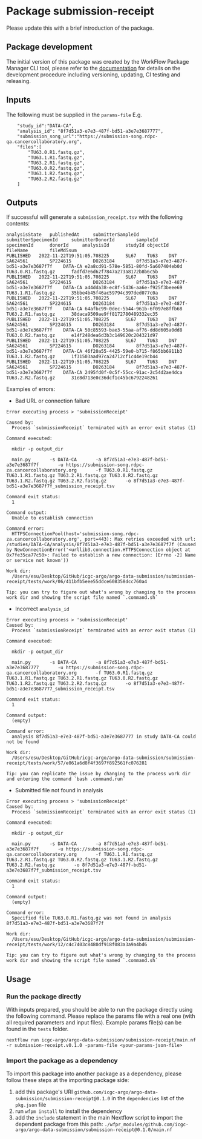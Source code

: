 # Package submission-receipt


Please update this with a brief introduction of the package.


## Package development

The initial version of this package was created by the WorkFlow Package Manager CLI tool, please refer to
the [documentation](https://wfpm.readthedocs.io) for details on the development procedure including
versioning, updating, CI testing and releasing.


## Inputs

The following must be supplied in the `params-file`
E.g.
```
    "study_id":"DATA-CA",
    "analysis_id": "8f7d51a3-e7e3-487f-bd51-a3e7e3687777",
    "submission_song_url":"https://submission-song.rdpc-qa.cancercollaboratory.org",
    "files":[
        "TU63.0.R1.fastq.gz",
        "TU63.1.R1.fastq.gz",
        "TU63.2.R1.fastq.gz",
        "TU63.0.R2.fastq.gz",
        "TU63.1.R2.fastq.gz",
        "TU63.2.R2.fastq.gz"
    ]
```


## Outputs

If successful will generate a `submission_receipt.tsv` with the following contents:

```
analysisState   publishedAt     submitterSampleId       submitterSpecimenId     submitterDonorId        sampleId        specimenId      donorId     analysisId      studyId objectId        fileName        fileMd5sum
PUBLISHED   2022-11-22T19:51:05.708225      SL67    TU63    DN7     SA624561        SP224615        DO263184        8f7d51a3-e7e3-487f-bd51-a3e7e3687f7f    DATA-CA e2a8cd91-578e-5851-80fd-5a607404eb0d        TU63.0.R1.fastq.gz      fadfd7e6d62f7847a273a8172b8b6c5b
PUBLISHED   2022-11-22T19:51:05.708225      SL67    TU63    DN7     SA624561        SP224615        DO263184        8f7d51a3-e7e3-487f-bd51-a3e7e3687f7f    DATA-CA a44dda38-ec8f-5436-aa6e-f925f3beee69        TU63.1.R1.fastq.gz      35bbe4b45f46ac59794c397ded077c0a
PUBLISHED   2022-11-22T19:51:05.708225      SL67    TU63    DN7     SA624561        SP224615        DO263184        8f7d51a3-e7e3-487f-bd51-a3e7e3687f7f    DATA-CA 64afbc99-0dec-5b44-961b-6f097e8ffb68        TU63.2.R1.fastq.gz      38daca9509ae9ff8172780489332ec35
PUBLISHED   2022-11-22T19:51:05.708225      SL67    TU63    DN7     SA624561        SP224615        DO263184        8f7d51a3-e7e3-487f-bd51-a3e7e3687f7f    DATA-CA 50c85593-bae3-55aa-af76-dd8d605a0dd8        TU63.0.R2.fastq.gz      e14f248dea6d3b3c149620c204321d97
PUBLISHED   2022-11-22T19:51:05.708225      SL67    TU63    DN7     SA624561        SP224615        DO263184        8f7d51a3-e7e3-487f-bd51-a3e7e3687f7f    DATA-CA 46f20a55-4425-59e0-b715-f865bb6911b3        TU63.1.R2.fastq.gz      1f31503aad97ca24712cf1c44e19cb44
PUBLISHED   2022-11-22T19:51:05.708225      SL67    TU63    DN7     SA624561        SP224615        DO263184        8f7d51a3-e7e3-487f-bd51-a3e7e3687f7f    DATA-CA 2495fd0f-0c5f-55cc-91ac-2c54d2ae4dca        TU63.2.R2.fastq.gz      31e8d713e0c36dcf1c45bc6792248261
```

Examples of errors:
- Bad URL or connection failure
```
Error executing process > 'submissionReceipt'

Caused by:
  Process `submissionReceipt` terminated with an error exit status (1)

Command executed:

  mkdir -p output_dir
  
  main.py       -s DATA-CA       -a 8f7d51a3-e7e3-487f-bd51-a3e7e3687f7f       -u https://submission-song.rdpc-za.cancercollaboratory.org       -f TU63.0.R1.fastq.gz TU63.1.R1.fastq.gz TU63.2.R1.fastq.gz TU63.0.R2.fastq.gz TU63.1.R2.fastq.gz TU63.2.R2.fastq.gz       -o 8f7d51a3-e7e3-487f-bd51-a3e7e3687f7f_submission_receipt.tsv

Command exit status:
  1

Command output:
  Unable to establish connection

Command error:
  HTTPSConnectionPool(host='submission-song.rdpc-za.cancercollaboratory.org', port=443): Max retries exceeded with url: /studies/DATA-CA/analysis/8f7d51a3-e7e3-487f-bd51-a3e7e3687f7f (Caused by NewConnectionError('<urllib3.connection.HTTPSConnection object at 0x7fe35ca77c50>: Failed to establish a new connection: [Errno -2] Name or service not known'))

Work dir:
  /Users/esu/Desktop/GitHub/icgc-argo/argo-data-submission/submission-receipt/tests/work/06/411bfb5eee55ddce608358dcc760a4

Tip: you can try to figure out what's wrong by changing to the process work dir and showing the script file named `.command.sh`
```
- Incorrect `analysis_id`
```
Error executing process > 'submissionReceipt'
Caused by:
  Process `submissionReceipt` terminated with an error exit status (1)

Command executed:

  mkdir -p output_dir
  
  main.py       -s DATA-CA       -a 8f7d51a3-e7e3-487f-bd51-a3e7e3687777       -u https://submission-song.rdpc-qa.cancercollaboratory.org       -f TU63.0.R1.fastq.gz TU63.1.R1.fastq.gz TU63.2.R1.fastq.gz TU63.0.R2.fastq.gz TU63.1.R2.fastq.gz TU63.2.R2.fastq.gz       -o 8f7d51a3-e7e3-487f-bd51-a3e7e3687777_submission_receipt.tsv

Command exit status:
  1

Command output:
  (empty)

Command error:
  analysis 8f7d51a3-e7e3-487f-bd51-a3e7e3687777 in study DATA-CA could not be found

Work dir:
  /Users/esu/Desktop/GitHub/icgc-argo/argo-data-submission/submission-receipt/tests/work/57/e061a6d8f4f3697f892561fc076281

Tip: you can replicate the issue by changing to the process work dir and entering the command `bash .command.run`
```
- Submitted file not found in analysis
```
Error executing process > 'submissionReceipt'
Caused by:
  Process `submissionReceipt` terminated with an error exit status (1)

Command executed:

  mkdir -p output_dir
  
  main.py       -s DATA-CA       -a 8f7d51a3-e7e3-487f-bd51-a3e7e3687f7f       -u https://submission-song.rdpc-qa.cancercollaboratory.org       -f TU63.1.R1.fastq.gz TU63.2.R1.fastq.gz TU63.0.R2.fastq.gz TU63.1.R2.fastq.gz TU63.2.R2.fastq.gz       -o 8f7d51a3-e7e3-487f-bd51-a3e7e3687f7f_submission_receipt.tsv

Command exit status:
  1

Command output:
  (empty)

Command error:
  Specified file TU63.0.R1.fastq.gz was not found in analysis 8f7d51a3-e7e3-487f-bd51-a3e7e3687f7f

Work dir:
  /Users/esu/Desktop/GitHub/icgc-argo/argo-data-submission/submission-receipt/tests/work/12/c4c7403c8480df918f083a3a9a4bd6

Tip: you can try to figure out what's wrong by changing to the process work dir and showing the script file named `.command.sh`
```

## Usage

### Run the package directly

With inputs prepared, you should be able to run the package directly using the following command.
Please replace the params file with a real one (with all required parameters and input files). Example
params file(s) can be found in the `tests` folder.

```
nextflow run icgc-argo/argo-data-submission/submission-receipt/main.nf -r submission-receipt.v0.1.0 -params-file <your-params-json-file>
```

### Import the package as a dependency

To import this package into another package as a dependency, please follow these steps at the
importing package side:

1. add this package's URI `github.com/icgc-argo/argo-data-submission/submission-receipt@0.1.0` in the `dependencies` list of the `pkg.json` file
2. run `wfpm install` to install the dependency
3. add the `include` statement in the main Nextflow script to import the dependent package from this path: `./wfpr_modules/github.com/icgc-argo/argo-data-submission/submission-receipt@0.1.0/main.nf`
